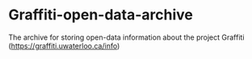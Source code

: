 # Graffiti-open-data-archive
The archive for storing open-data information about the project Graffiti (https://graffiti.uwaterloo.ca/info)
